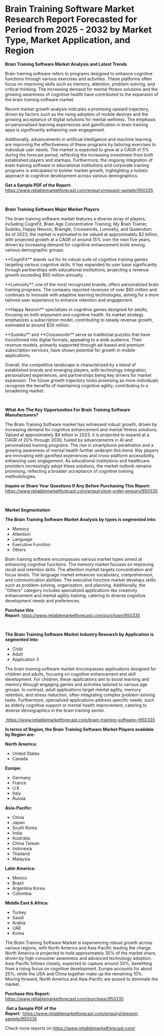 <p><h1>Brain Training Software Market Research Report Forecasted for Period from 2025 -  2032 by Market Type, Market Application, and Region</h1></p><p><strong>Brain Training Software Market Analysis and Latest Trends</strong></p>
<p><p>Brain training software refers to programs designed to enhance cognitive functions through various exercises and activities. These platforms often focus on improving skills such as memory, attention, problem-solving, and critical thinking. The increasing demand for mental fitness solutions and the growing awareness of cognitive health have contributed to the expansion of the brain training software market.</p><p>Recent market growth analysis indicates a promising upward trajectory, driven by factors such as the rising adoption of mobile devices and the growing acceptance of digital solutions for mental wellness. The emphasis on personalized learning experiences and gamification in brain training apps is significantly enhancing user engagement.</p><p>Additionally, advancements in artificial intelligence and machine learning are improving the effectiveness of these programs by tailoring exercises to individual user needs. The market is expected to grow at a CAGR of 5% during the forecast period, reflecting the increasing investment from both established players and startups. Furthermore, the ongoing integration of brain training software in educational institutions and corporate training programs is anticipated to bolster market growth, highlighting a holistic approach to cognitive development across various demographics.</p></p>
<p><strong>Get a Sample PDF of the Report:&nbsp;</strong> <a href="https://www.reliablemarketforecast.com/enquiry/request-sample/950335?utm_campaign=2886&utm_medium=2&utm_source=Github&utm_content=ia&utm_term=07032025&utm_id=brain-training-software">https://www.reliablemarketforecast.com/enquiry/request-sample/950335</a></p>
<p>&nbsp;</p>
<p><strong>Brain Training Software Major Market Players</strong></p>
<p><p>The brain training software market features a diverse array of players, including CogniFit, Brain Age Concentration Training, My Brain Trainer, Sudoku, Happy Neuron, Braingle, Crosswords, Lumosity, and Queendom. As of 2023, the market is estimated to be valued at approximately $2 billion, with projected growth at a CAGR of around 15% over the next five years, driven by increasing demand for cognitive enhancement tools among various demographic groups.</p><p>**CogniFit** stands out for its robust suite of cognitive training games targeting various cognitive skills. It has expanded its user base significantly through partnerships with educational institutions, projecting a revenue growth exceeding $50 million annually.</p><p>**Lumosity**, one of the most recognized brands, offers personalized brain training programs. The company reported revenues of over $60 million and continues to innovate with adaptive learning technologies, aiming for a more tailored user experience to enhance retention and engagement.</p><p>**Happy Neuron** specializes in cognitive games designed for adults, focusing on both enjoyment and cognitive health. Its market strategy emphasizes a subscription model, contributing to steady revenue growth, estimated at around $30 million.</p><p>**Sudoku** and **Crosswords** serve as traditional puzzles that have transitioned into digital formats, appealing to a wide audience. Their revenue models, primarily supported through ad-based and premium subscription services, have shown potential for growth in mobile applications.</p><p>Overall, the competitive landscape is characterized by a blend of established brands and emerging players, with technology integration, personalized experiences, and partnerships being key drivers for market expansion. The future growth trajectory looks promising as more individuals recognize the benefits of maintaining cognitive agility, contributing to a broadening market.</p></p>
<p>&nbsp;</p>
<p><strong>What Are The Key Opportunities For Brain Training Software Manufacturers?</strong></p>
<p><p>The Brain Training Software market has witnessed robust growth, driven by increasing demand for cognitive enhancement and mental fitness solutions. Valued at approximately $4 billion in 2023, it is projected to expand at a CAGR of 20% through 2030, fueled by advancements in AI and personalized training programs. The rise in smartphone penetration and a growing awareness of mental health further underpin this trend. Key players are innovating with gamified experiences and cross-platform accessibility, enhancing user engagement. As educational institutions and healthcare providers increasingly adopt these solutions, the market outlook remains promising, reflecting a broader acceptance of cognitive training methodologies.</p></p>
<p><strong>Inquire or Share Your Questions If Any Before Purchasing This Report:</strong> <a href="https://www.reliablemarketforecast.com/enquiry/pre-order-enquiry/950335?utm_campaign=2886&utm_medium=2&utm_source=Github&utm_content=ia&utm_term=07032025&utm_id=brain-training-software">https://www.reliablemarketforecast.com/enquiry/pre-order-enquiry/950335</a></p>
<p>&nbsp;</p>
<p><strong>Market Segmentation</strong></p>
<p><strong>The Brain Training Software Market Analysis by types is segmented into:</strong></p>
<p><ul><li>Memory</li><li>Attention</li><li>Language</li><li>Executive Function</li><li>Others</li></ul></p>
<p><p>Brain training software encompasses various market types aimed at enhancing cognitive functions. The memory market focuses on improving recall and retention skills. The attention market targets concentration and focus levels. The language market enhances vocabulary, comprehension, and communication abilities. The executive function market develops skills such as problem-solving, organization, and planning. Additionally, the "Others" category includes specialized applications like creativity enhancement and mental agility training, catering to diverse cognitive development needs and preferences.</p></p>
<p><strong>Purchase this Report:&nbsp;</strong><a href="https://www.reliablemarketforecast.com/purchase/950335?utm_campaign=2886&utm_medium=2&utm_source=Github&utm_content=ia&utm_term=07032025&utm_id=brain-training-software">https://www.reliablemarketforecast.com/purchase/950335</a></p>
<p>&nbsp;</p>
<p><strong>The Brain Training Software Market Industry Research by Application is segmented into:</strong></p>
<p><ul><li>Child</li><li>Adult</li><li>Application 3</li></ul></p>
<p><p>The brain training software market encompasses applications designed for children and adults, focusing on cognitive enhancement and skill development. For children, these applications aim to boost learning and memory through engaging games and activities tailored to various age groups. In contrast, adult applications target mental agility, memory retention, and stress reduction, often integrating complex problem-solving tasks. Furthermore, specialized applications address specific needs, such as elderly cognitive support or mental health improvement, catering to diverse demographics in the brain training sector.</p></p>
<p><a href="https://www.reliablemarketforecast.com/brain-training-software-r950335?utm_campaign=2886&utm_medium=2&utm_source=Github&utm_content=ia&utm_term=07032025&utm_id=brain-training-software">&nbsp;https://www.reliablemarketforecast.com/brain-training-software-r950335</a></p>
<p><strong>In terms of Region, the Brain Training Software Market Players available by Region are:</strong></p>
<p>
    <p> <strong> North America: </strong>
        <ul>
            <li>United States</li>
            <li>Canada</li>
        </ul>
        </p> 
    <p> <strong> Europe: </strong>
        <ul>
            <li>Germany</li>
            <li>France</li>
            <li>U.K.</li>
            <li>Italy</li>
            <li>Russia</li>
        </ul>
        </p> 
    <p> <strong> Asia-Pacific: </strong>
        <ul>
            <li>China</li>
            <li>Japan</li>
            <li>South Korea</li>
            <li>India</li>
            <li>Australia</li>
            <li>China Taiwan</li>
            <li>Indonesia</li>
            <li>Thailand</li>
            <li>Malaysia</li>
        </ul>
        </p> 
    <p> <strong> Latin America: </strong>
        <ul>
            <li>Mexico</li>
            <li>Brazil</li>
            <li>Argentina Korea</li>
            <li>Colombia</li>
        </ul>
        </p> 
    <p> <strong> Middle East & Africa: </strong>
        <ul>
            <li>Turkey</li>
            <li>Saudi</li>
            <li>Arabia</li>
            <li>UAE</li>
            <li>Korea</li>
        </ul>
    </p>
    </p>
<p><p>The Brain Training Software Market is experiencing robust growth across various regions, with North America and Asia-Pacific leading the charge. North America is projected to hold approximately 35% of the market share, driven by high consumer awareness and advanced technology adoption. Asia-Pacific follows closely, expected to capture around 30%, benefiting from a rising focus on cognitive development. Europe accounts for about 25%, while the USA and China together make up the remaining 10%. Moving forward, North America and Asia-Pacific are poised to dominate the market.</p></p>
<p><strong>Purchase this Report: </strong><a href="https://www.reliablemarketforecast.com/purchase/950335?utm_campaign=2886&utm_medium=2&utm_source=Github&utm_content=ia&utm_term=07032025&utm_id=brain-training-software">https://www.reliablemarketforecast.com/purchase/950335</a></p>
<p>&nbsp;<strong>Get a Sample PDF of the Report:&nbsp;&nbsp;</strong><a href="https://www.reliablemarketforecast.com/enquiry/request-sample/950335?utm_campaign=2886&utm_medium=2&utm_source=Github&utm_content=ia&utm_term=07032025&utm_id=brain-training-software">https://www.reliablemarketforecast.com/enquiry/request-sample/950335</a></p>
<p><strong></strong></p>
<p>Check more reports on <a href="https://www.reliablemarketforecast.com/?utm_campaign=2886&utm_medium=2&utm_source=Github&utm_content=ia&utm_term=07032025&utm_id=brain-training-software">https://www.reliablemarketforecast.com/</a></p>